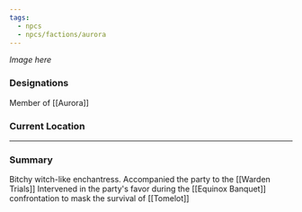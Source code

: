 ```yaml
---
tags:
  - npcs
  - npcs/factions/aurora
---
```

*Image here*

### Designations
Member of [[Aurora]]


### Current Location


___
### Summary
Bitchy witch-like enchantress. 
Accompanied the party to the [[Warden Trials]]
Intervened in the party's favor during the [[Equinox Banquet]] confrontation to mask the survival of [[Tomelot]]
